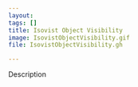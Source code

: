 ```yaml
---
layout: 
tags: []
title: Isovist Object Visibility
image: IsovistObjectVisibility.gif
file: IsovistObjectVisibility.gh

---
```


Description